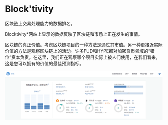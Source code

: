 # Block'tivity

区块链上交易处理能力的数据排名。

Blocktivity‎*网站上显示的数据反映了区块链和市场上正在发生的事情。

区块链的真正价值。考虑区块链项目的一种方法是通过其市值。另一种更接近实际价值的方法是观察区块链上的活动。许多FUD和HYPE都对加密货币领域的“错位”资本负责。在这里，我们正在观察哪个项目实际上被人们使用，在我们看来，这是您可以拥有的价值的最佳预测指标。

![4](4.png)
